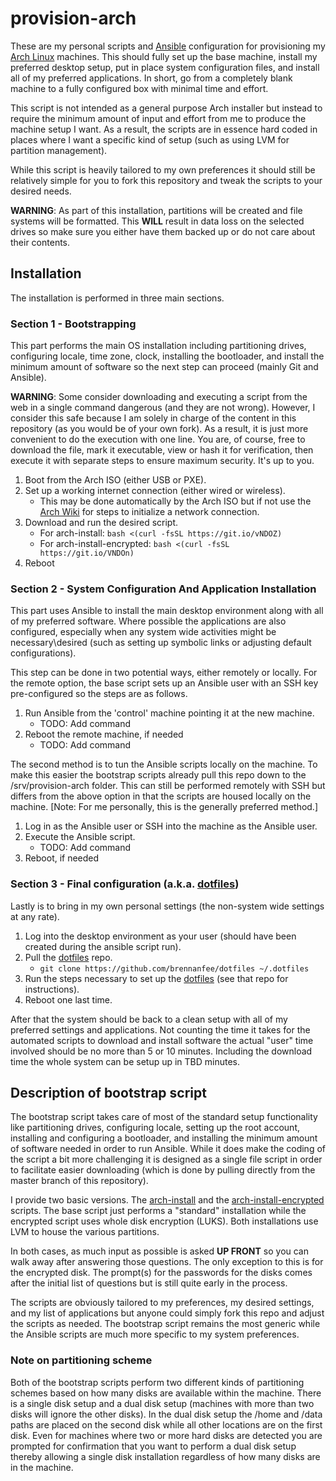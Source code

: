 # provision-arch

These are my personal scripts and [Ansible](https://www.ansible.com) configuration for provisioning my [Arch Linux](https://www.archlinux.org) machines.  This should fully set up the base machine, install my preferred desktop setup, put in place system configuration files, and install all of my preferred applications.  In short, go from a completely blank machine to a fully configured box with minimal time and effort.

This script is not intended as a general purpose Arch installer but instead to require the minimum amount of input and effort from me to produce the machine setup I want.  As a result, the scripts are in essence hard coded in places where I want a specific kind of setup (such as using LVM for partition management).

While this script is heavily tailored to my own preferences it should still be relatively simple for you to fork this repository and tweak the scripts to your desired needs.

**WARNING**: As part of this installation, partitions will be created and file systems will be formatted.  This **WILL** result in data loss on the selected drives so make sure you either have them backed up or do not care about their contents.

## Installation

The installation is performed in three main sections.

### Section 1 - Bootstrapping

This part performs the main OS installation including partitioning drives, configuring locale, time zone, clock, installing the bootloader, and install the minimum amount of software so the next step can proceed (mainly Git and Ansible).

**WARNING**: Some consider downloading and executing a script from the web in a single command dangerous (and they are not wrong).  However, I consider this safe because I am solely in charge of the content in this repository (as you would be of your own fork).  As a result, it is just more convenient to do the execution with one line.  You are, of course, free to download the file, mark it executable, view or hash it for verification, then execute it with separate steps to ensure maximum security.  It's up to you.

1. Boot from the Arch ISO (either USB or PXE).
1. Set up a working internet connection (either wired or wireless).
    * This may be done automatically by the Arch ISO but if not use the [Arch Wiki](https://wiki.archlinux.org) for steps to initialize a network connection.
1. Download and run the desired script.
    * For arch-install: `bash <(curl -fsSL https://git.io/vNDOZ)`
    * For arch-install-encrypted: `bash <(curl -fsSL https://git.io/VNDOn)`
1. Reboot

### Section 2 - System Configuration And Application Installation

This part uses Ansible to install the main desktop environment along with all of my preferred software.  Where possible the applications are also configured, especially when any system wide activities might be necessary\desired (such as setting up symbolic links or adjusting default configurations).

This step can be done in two potential ways, either remotely or locally.  For the remote option, the base script sets up an Ansible user with an SSH key pre-configured so the steps are as follows.

1. Run Ansible from the 'control' machine pointing it at the new machine.
    * TODO: Add command
1. Reboot the remote machine, if needed
    * TODO: Add command

The second method is to tun the Ansible scripts locally on the machine.  To make this easier the bootstrap scripts already pull this repo down to the /srv/provision-arch folder.  This can still be performed remotely with SSH but differs from the above option in that the scripts are housed locally on the machine.  [Note: For me personally, this is the generally preferred method.]

1. Log in as the Ansible user or SSH into the machine as the Ansible user.
1. Execute the Ansible script.
    * TODO: Add command
1. Reboot, if needed

### Section 3 - Final configuration (a.k.a. [dotfiles](https://dotfiles.github.io))

Lastly is to bring in my own personal settings (the non-system wide settings at any rate).

1. Log into the desktop environment as your user (should have been created during the ansible script run).
1. Pull the [dotfiles](https://github.com/brennanfee/dotfiles) repo.
    * `git clone https://github.com/brennanfee/dotfiles ~/.dotfiles`
1. Run the steps necessary to set up the [dotfiles](https://github.com/brennanfee/dotfiles) (see that repo for instructions).
1. Reboot one last time.

After that the system should be back to a clean setup with all of my preferred settings and applications.  Not counting the time it takes for the automated scripts to download and install software the actual "user" time involved should be no more than 5 or 10 minutes.  Including the download time the whole system can be setup up in TBD minutes.

## Description of bootstrap script

The bootstrap script takes care of most of the standard setup functionality like partitioning drives, configuring locale, setting up the root account, installing and configuring a bootloader, and installing the minimum amount of software needed in order to run Ansible.  While it does make the coding of the script a bit more challenging it is designed as a single file script in order to facilitate easier downloading (which is done by pulling directly from the master branch of this repository).

I provide two basic versions.  The [arch-install](bootstrap/arch-install) and the [arch-install-encrypted](bootstrap/arch-install-encrypted) scripts.  The base script just performs a "standard" installation while the encrypted script uses whole disk encryption (LUKS).  Both installations use LVM to house the various partitions.

In both cases, as much input as possible is asked **UP FRONT** so you can walk away after answering those questions.  The only exception to this is for the encrypted disk.  The prompt(s) for the passwords for the disks comes after the initial list of questions but is still quite early in the process.

The scripts are obviously tailored to my preferences, my desired settings, and my list of applications but anyone could simply fork this repo and adjust the scripts as needed.  The bootstrap script remains the most generic while the Ansible scripts are much more specific to my system preferences.

### Note on partitioning scheme

Both of the bootstrap scripts perform two different kinds of partitioning schemes based on how many disks are available within the machine.  There is a single disk setup and a dual disk setup (machines with more than two disks will ignore the other disks).  In the dual disk setup the /home and /data paths are placed on the second disk while all other locations are on the first disk.  Even for machines where two or more hard disks are detected you are prompted for confirmation that you want to perform a dual disk setup thereby allowing a single disk installation regardless of how many disks are in the machine.

